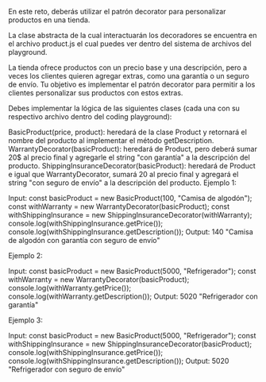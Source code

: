 En este reto, deberás utilizar el patrón decorator para personalizar productos en una tienda.

La clase abstracta de la cual interactuarán los decoradores se encuentra en el archivo product.js el cual puedes ver dentro del sistema de archivos del playground.

La tienda ofrece productos con un precio base y una descripción, pero a veces los clientes quieren agregar extras, como una garantía o un seguro de envío. Tu objetivo es implementar el patrón decorator para permitir a los clientes personalizar sus productos con estos extras.

Debes implementar la lógica de las siguientes clases (cada una con su respectivo archivo dentro del coding playground):

BasicProduct(price, product): heredará de la clase Product y retornará el nombre del producto al implementar el método getDescription.
WarrantyDecorator(basicProduct): heredará de Product, pero deberá sumar 20$ al precio final y agregarle el string "con garantía" a la descripción del producto.
ShippingInsuranceDecorator(basicProduct): heredará de Product e igual que WarrantyDecorator, sumará 20 al precio final y agregará el string "con seguro de envío" a la descripción del producto.
Ejemplo 1:

Input:
const basicProduct = new BasicProduct(100, "Camisa de algodón");
const withWarranty = new WarrantyDecorator(basicProduct);
const withShippingInsurance = new ShippingInsuranceDecorator(withWarranty);
console.log(withShippingInsurance.getPrice());
console.log(withShippingInsurance.getDescription());
Output:
140
"Camisa de algodón con garantía con seguro de envío"

Ejemplo 2:

Input:
const basicProduct = new BasicProduct(5000, "Refrigerador");
const withWarranty = new WarrantyDecorator(basicProduct);
console.log(withWarranty.getPrice());
console.log(withWarranty.getDescription());
Output:
5020
"Refrigerador con garantía"

Ejemplo 3:

Input:
const basicProduct = new BasicProduct(5000, "Refrigerador");
const withShippingInsurance = new ShippingInsuranceDecorator(basicProduct);
console.log(withShippingInsurance.getPrice());
console.log(withShippingInsurance.getDescription());
Output:
5020
"Refrigerador con seguro de envío"